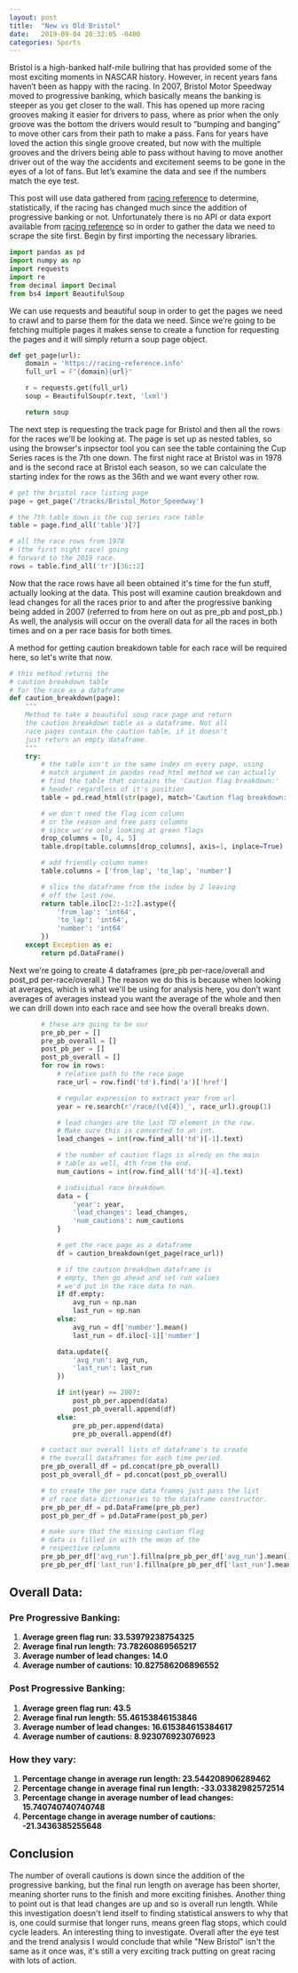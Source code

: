 ```yaml
---
layout: post
title:  "New vs Old Bristol"
date:   2019-09-04 20:32:05 -0400
categories: Sports
---
```


Bristol is a high-banked half-mile bullring that has provided some of the most exciting moments in NASCAR history. However, in recent years fans haven’t been as happy with the racing.  In 2007, Bristol Motor Speedway moved to progressive banking, which basically means the banking is steeper as you get closer to the wall.
This has opened up more racing grooves making it easier for drivers to pass, where as prior when the only groove was the bottom the drivers would result to “bumping and banging” to move other cars from their path to make a pass. Fans for years have loved the action this single groove created, but now with the multiple grooves and the drivers being able to pass without having to move another driver out of the way the accidents and excitement seems to be gone in the eyes of a lot of fans. But let’s examine the data and see if the numbers match the eye test.

This post will use data gathered from [racing reference](https://www.racing-reference.info/) to determine, statistically, if the racing has changed much since the addition of progressive banking or not. Unfortunately there is no API or data export available from [racing reference](https://www.racing-reference.info/) so in order to gather the data we need to scrape the site first. Begin by first importing the necessary libraries.


```python
import pandas as pd
import numpy as np
import requests
import re
from decimal import Decimal
from bs4 import BeautifulSoup
```

We can use requests and beautiful soup in order to get the pages we need to crawl and to parse them for the data we need. Since we’re going to be fetching multiple pages it makes sense to create a function for requesting the pages and it will simply return a soup page object.


```python
def get_page(url):
    domain = 'https://racing-reference.info'
    full_url = F"{domain}{url}"

    r = requests.get(full_url)
    soup = BeautifulSoup(r.text, 'lxml')

    return soup
```

The next step is requesting the track page for Bristol and then all the rows for the races we'll be looking at. The page is set up as nested tables, so using the browser's inpsector tool you can see the table containing the Cup Series races is the 7th one down. The first night race at Bristol was in 1978 and is the second race at Bristol each season, so we can calculate the starting index for the rows as the 36th and we want every other row.


```python
# get the bristol race listing page
page = get_page('/tracks/Bristol_Motor_Speedway')

# the 7th table down is the cup series race table
table = page.find_all('table')[7]

# all the race rows from 1978
# (the first night race) going
# forward to the 2019 race.
rows = table.find_all('tr')[36::2]
```

Now that the race rows have all been obtained it's time for the fun stuff, actually looking at the data. This post will examine caution breakdown and lead changes for all the races prior to and after the progressive banking being added in 2007 (referred to from here on out as pre_pb and post_pb.) As well, the analysis will occur on the overall data for all the races in both times and on a per race basis for both times.

A method for getting caution breakdown table for each race will be required here, so let's write that now.


```python
# this method returns the
# caution breakdown table
# for the race as a dataframe
def caution_breakdown(page):
    """
    Method to take a beautiful soup race page and return
    the caution breakdown table as a dataframe. Not all
    race pages contain the caution table, if it doesn't
    just return an empty dataframe.
    """
    try:
        # the table isn't in the same index on every page, using
        # match argument in pandas read_html method we can actually
        # find the table that contains the 'Caution flag breakdown:'
        # header regardless of it's position
        table = pd.read_html(str(page), match='Caution flag breakdown:')[1]

        # we don't need the flag icon column
        # or the reason and free pass columns
        # since we're only looking at green flags
        drop_columns = [0, 4, 5]
        table.drop(table.columns[drop_columns], axis=1, inplace=True)

        # add friendly column names
        table.columns = ['from_lap', 'to_lap', 'number']

        # slice the dataframe from the index by 2 leaving
        # off the last row.
        return table.iloc[2:-1:2].astype({
            'from_lap': 'int64',
            'to_lap': 'int64',
            'number': 'int64'
        })
    except Exception as e:
        return pd.DataFrame()
```

Next we're going to create 4 dataframes (pre_pb per-race/overall and post_pd per-race/overall.) The reason we do this is because when looking at averages, which is what we'll be using for analysis here, you don't want averages of averages instead you want the average of the whole and then we can drill down into each race and see how the overall breaks down.


```python
        # these are going to be our
        pre_pb_per = []
        pre_pb_overall = []
        post_pb_per = []
        post_pb_overall = []
        for row in rows:
            # relative path to the race page
            race_url = row.find('td').find('a')['href']

            # regular expression to extract year from url.
            year = re.search(r'/race/(\d{4})_', race_url).group(1)

            # lead changes are the last TD element in the row.
            # Make sure this is converted to an int.
            lead_changes = int(row.find_all('td')[-1].text)

            # the number of caution flags is alredy on the main
            # table as well, 4th from the end.
            num_cautions = int(row.find_all('td')[-4].text)

            # individual race breakdown
            data = {
                'year': year,
                'lead_changes': lead_changes,
                'num_cautions': num_cautions
            }

            # get the race page as a dataframe
            df = caution_breakdown(get_page(race_url))

            # if the caution breakdown dataframe is
            # empty, then go ahead and set run values
            # we'd put in the race data to nan.
            if df.empty:
                avg_run = np.nan
                last_run = np.nan
            else:
                avg_run = df['number'].mean()
                last_run = df.iloc[-1]['number']

            data.update({
                'avg_run': avg_run,
                'last_run': last_run
            })

            if int(year) >= 2007:
                post_pb_per.append(data)
                post_pb_overall.append(df)
            else:
                pre_pb_per.append(data)
                pre_pb_overall.append(df)

        # contact our overall lists of dataframe's to create
        # the overall dataframes for each time period.
        pre_pb_overall_df = pd.concat(pre_pb_overall)
        post_pb_overall_df = pd.concat(post_pb_overall)

        # to create the per race data frames just pass the list
        # of race data dictionaries to the dataframe constructor.
        pre_pb_per_df = pd.DataFrame(pre_pb_per)
        post_pb_per_df = pd.DataFrame(post_pb_per)

        # make sure that the missing caution flag
        # data is filled in with the mean of the
        # respective columns
        pre_pb_per_df['avg_run'].fillna(pre_pb_per_df['avg_run'].mean(), inplace=True)
        pre_pb_per_df['last_run'].fillna(pre_pb_per_df['last_run'].mean(), inplace=True)
```


## Overall Data:

### Pre Progressive Banking:
1. **Average green flag run: 33.53979238754325**
2. **Average final run length: 73.78260869565217**
3. **Average number of lead changes: 14.0**
4. **Average number of cautions: 10.827586206896552**

### Post Progressive Banking:
1. **Average green flag run: 43.5**
2. **Average final run length: 55.46153846153846**
3. **Average number of lead changes: 16.615384615384617**
4. **Average number of cautions: 8.923076923076923**

### How they vary:
1. **Percentage change in average run length: 23.544208906289462**
2. **Percentage change in average final run length: -33.03382982572514**
3. **Percentage change in average number of lead changes: 15.740740740740748**
4. **Percentage change in average number of cautions: -21.3436385255648**

## Conclusion
The number of overall cautions is down since the addition of the progressive banking, but the final run length on average has been shorter, meaning shorter runs to the finish and more exciting finishes. Another thing to point out is that lead changes are up and so is overall run length. While this investigation doesn't lend itself to finding statistical answers to why that is, one could surmise that longer runs, means green flag stops, which could cycle leaders. An interesting thing to investigate.
Overall after the eye test and the trend analysis I would conclude that while "New Bristol" isn't the same as it once was, it's still a very exciting track putting on great racing with lots of action.




